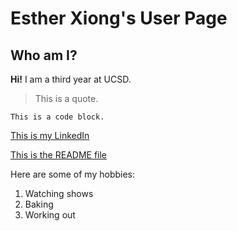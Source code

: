 # Esther Xiong's User Page

## Who am I?

**Hi!** I am a third year at UCSD.

> This is a quote.

```
This is a code block.
```

[This is my LinkedIn](www.linkedin.com/in/esther-xiong)

[This is the README file](README.md)

Here are some of my hobbies:

1. Watching shows
2. Baking
3. Working out
